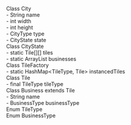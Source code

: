 Class City\
    - String name\
    - int width\
    - int height\
    - CityType type\
    - CityState state\
Class CityState\
    - static Tile[][] tiles\
    - static ArrayList<Business> businesses\
Class TileFactory\
    - static HashMap<TileType, Tile> instancedTiles\
Class Tile\
    - final TileType tileType\
Class Business extends Tile\
    - String name\
    - BusinessType businessType\
Enum TileType\
Enum BusinessType

